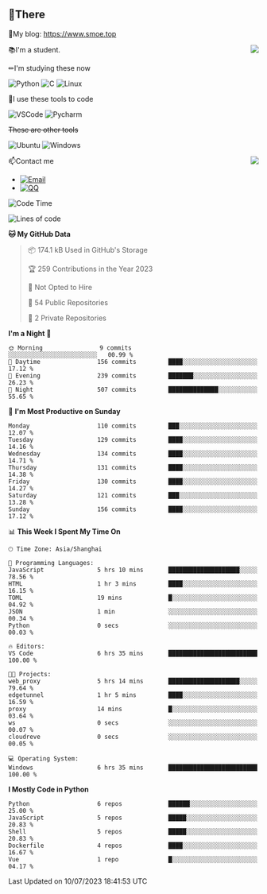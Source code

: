
## 👏There

📰My blog: https://www.smoe.top

<img align="right" src="https://github-readme-stats.vercel.app/api/top-langs/?username=AkashiCoin"/>


📚I'm a student.

✏I'm studying these now

![Python](https://img.shields.io/badge/-Python-blue?style=flat-square&logo=Python&logoColor=fff)
![C](https://img.shields.io/badge/-C-585858?style=flat-square&logo=C&logoColor=fff)
![Linux](https://img.shields.io/badge/-Linux-black?style=flat-square&logo=Linux&logoColor=fff)

🔨I use these tools to code

![VSCode](https://img.shields.io/badge/-VSCode-blue?style=flat-square&logo=visualstudiocode&logoColor=fff)
![Pycharm](https://img.shields.io/badge/-Pycharm-green?style=flat-square&logo=pycharm&logoColor=fff)

 ~~These are other tools~~

![Ubuntu](https://img.shields.io/badge/-Ubuntu-orange?style=flat-square&logo=Ubuntu&logoColor=fff)
![Windows](https://img.shields.io/badge/-Windows-blue?style=flat-square&logo=Windows&logoColor=fff)

<img align="right" src="https://github-readme-stats.vercel.app/api?username=AkashiCoin" />


📫Contact me

* [![Email](https://img.shields.io/badge/Email-l1040186796@gmail.com-1?style=social&logoColor=fff)](mailto:l1040186796@gmail.com)
* [![QQ](https://img.shields.io/badge/QQ-1040186796-1?style=social&logoColor=fff)](tencent://AddContact/?fromId=45&fromSubId=1&subcmd=all&uin=1040186796&website=www.oicqzone.com)

<!--START_SECTION:waka-->
![Code Time](http://img.shields.io/badge/Code%20Time-810%20hrs%2043%20mins-blue)

![Lines of code](https://img.shields.io/badge/From%20Hello%20World%20I%27ve%20Written-242.6%20thousand%20lines%20of%20code-blue)

**🐱 My GitHub Data** 

> 📦 174.1 kB Used in GitHub's Storage 
 > 
> 🏆 259 Contributions in the Year 2023
 > 
> 🚫 Not Opted to Hire
 > 
> 📜 54 Public Repositories 
 > 
> 🔑 2 Private Repositories 
 > 
**I'm a Night 🦉** 

```text
🌞 Morning                9 commits           ░░░░░░░░░░░░░░░░░░░░░░░░░   00.99 % 
🌆 Daytime                156 commits         ████░░░░░░░░░░░░░░░░░░░░░   17.12 % 
🌃 Evening                239 commits         ███████░░░░░░░░░░░░░░░░░░   26.23 % 
🌙 Night                  507 commits         ██████████████░░░░░░░░░░░   55.65 % 
```
📅 **I'm Most Productive on Sunday** 

```text
Monday                   110 commits         ███░░░░░░░░░░░░░░░░░░░░░░   12.07 % 
Tuesday                  129 commits         ████░░░░░░░░░░░░░░░░░░░░░   14.16 % 
Wednesday                134 commits         ████░░░░░░░░░░░░░░░░░░░░░   14.71 % 
Thursday                 131 commits         ████░░░░░░░░░░░░░░░░░░░░░   14.38 % 
Friday                   130 commits         ████░░░░░░░░░░░░░░░░░░░░░   14.27 % 
Saturday                 121 commits         ███░░░░░░░░░░░░░░░░░░░░░░   13.28 % 
Sunday                   156 commits         ████░░░░░░░░░░░░░░░░░░░░░   17.12 % 
```


📊 **This Week I Spent My Time On** 

```text
🕑︎ Time Zone: Asia/Shanghai

💬 Programming Languages: 
JavaScript               5 hrs 10 mins       ████████████████████░░░░░   78.56 % 
HTML                     1 hr 3 mins         ████░░░░░░░░░░░░░░░░░░░░░   16.15 % 
TOML                     19 mins             █░░░░░░░░░░░░░░░░░░░░░░░░   04.92 % 
JSON                     1 min               ░░░░░░░░░░░░░░░░░░░░░░░░░   00.34 % 
Python                   0 secs              ░░░░░░░░░░░░░░░░░░░░░░░░░   00.03 % 

🔥 Editors: 
VS Code                  6 hrs 35 mins       █████████████████████████   100.00 % 

🐱‍💻 Projects: 
web_proxy                5 hrs 14 mins       ████████████████████░░░░░   79.64 % 
edgetunnel               1 hr 5 mins         ████░░░░░░░░░░░░░░░░░░░░░   16.59 % 
proxy                    14 mins             █░░░░░░░░░░░░░░░░░░░░░░░░   03.64 % 
ws                       0 secs              ░░░░░░░░░░░░░░░░░░░░░░░░░   00.07 % 
cloudreve                0 secs              ░░░░░░░░░░░░░░░░░░░░░░░░░   00.05 % 

💻 Operating System: 
Windows                  6 hrs 35 mins       █████████████████████████   100.00 % 
```

**I Mostly Code in Python** 

```text
Python                   6 repos             ██████░░░░░░░░░░░░░░░░░░░   25.00 % 
JavaScript               5 repos             █████░░░░░░░░░░░░░░░░░░░░   20.83 % 
Shell                    5 repos             █████░░░░░░░░░░░░░░░░░░░░   20.83 % 
Dockerfile               4 repos             ████░░░░░░░░░░░░░░░░░░░░░   16.67 % 
Vue                      1 repo              █░░░░░░░░░░░░░░░░░░░░░░░░   04.17 % 
```




 Last Updated on 10/07/2023 18:41:53 UTC
<!--END_SECTION:waka-->
